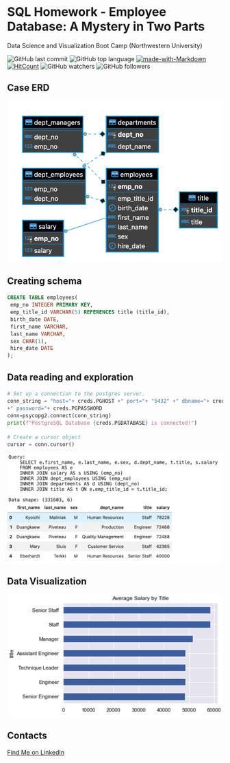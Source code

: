 # SQL Homework - Employee Database: A Mystery in Two Parts

Data Science and Visualization Boot Camp (Northwestern University)

![GitHub last commit](https://img.shields.io/github/last-commit/OlegRyzhkov2020/api-challenge)
![GitHub top language](https://img.shields.io/github/languages/top/OlegRyzhkov2020/api-challenge)
[![made-with-Markdown](https://img.shields.io/badge/Made%20with-Markdown-1f425f.svg)](http://commonmark.org)
[![HitCount](http://hits.dwyl.com/OlegRyzhkov2020/api-challenge.svg)](http://hits.dwyl.com/OlegRyzhkov2020/api-challenge)
![GitHub watchers](https://img.shields.io/github/watchers/OlegRyzhkov2020/api-challenge?label=Watch&style=social)
![GitHub followers](https://img.shields.io/github/followers/OlegRyzhkov2020?label=Follow&style=social)

## Case ERD

![presentation_slide](images/employees_erd.png)

## Creating schema

```sql
CREATE TABLE employees(
 emp_no INTEGER PRIMARY KEY,
 emp_title_id VARCHAR(5) REFERENCES title (title_id),
 birth_date DATE,
 first_name VARCHAR,
 last_name VARCHAR,
 sex CHAR(1),
 hire_date DATE
);
```

## Data reading and exploration

```python
# Set up a connection to the postgres server.
conn_string = "host="+ creds.PGHOST +" port="+ "5432" +" dbname="+ creds.PGDATABASE +" user=" + creds.PGUSER \
+" password="+ creds.PGPASSWORD
conn=psycopg2.connect(conn_string)
print(f"PostgreSQL Database {creds.PGDATABASE} is connected!")

# Create a cursor object
cursor = conn.cursor()
```
![presentation_slide](images/exploration.png)

## Data Visualization

![presentation_slide](images/visualization.png)


## Contacts
[Find Me on
LinkedIn](https://www.linkedin.com/in/oleg-n-ryzhkov/)
